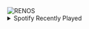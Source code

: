 <div align="justify">
<picture>
    <source media="(prefers-color-scheme: dark)" srcset="https://i.ibb.co/PTfcgYc/output-gif.gif">
    <source media="(prefers-color-scheme: light)" srcset="https://i.ibb.co/PTfcgYc/output-gif.gif">
    <img alt="RENOS" src="https://i.ibb.co/PTfcgYc/output-gif.gif">
</picture>
<details>
<summary>Spotify Recently Played</summary>
<img src="https://spotify-recently-played-readme.vercel.app/api?user=31d6d6zerc5ct6kck32na2ozsqf4&unique=1&width=400" alt="Spotify" />
</details>
</div>

<!-- Image deletion URL: https://ibb.co/s5MKqPK/4b6277a392a9399e8e7a485eeedf2a01 -->